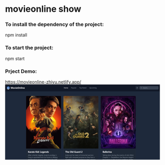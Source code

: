 # movieonline show
### To install the dependency of the project:
npm install
### To start the project:
npm start
### Prject Demo:
https://movieonline-zhiyu.netlify.app/
![Screenshot](./screenshot.png)
